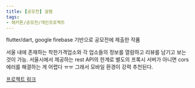 ```yaml
---
title: [공모전] 설렘
tags:
- 해커톤/공모전/개인프로젝트
---
```


flutter/dart,
google firebase 기반으로 공모전에 제출한 작품

서울 내에 존재하는 착한가격업소와 각 업소들의 정보를 열람하고 리뷰를 남기고 보는 것이 가능. 서울시에서 제공하는 rest API의 한계로 별도의 프록시 서버가 아니면 cors 에러를 해결하는 게 어렵다 ㅠㅠ 그래서 모바일 환경이 강력 추천된다.

[프로젝트 링크](https://seouldata.github.io)
